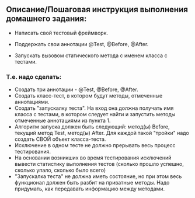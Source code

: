 ## Описание/Пошаговая инструкция выполнения домашнего задания:
- Написать свой тестовый фреймворк.

- Поддержать свои аннотации @Test, @Before, @After.

- Запускать вызовом статического метода с именем класса с тестами.

### Т.е. надо сделать:

- Создать три аннотации - @Test, @Before, @After.
- Создать класс-тест, в котором будут методы, отмеченные аннотациями.
- Создать "запускалку теста". На вход она должна получать имя класса с тестами, в котором следует найти и запустить методы отмеченные аннотациями из пункта 1.
- Алгоритм запуска должен быть следующий:
метод(ы) Before,
текущий метод Test,
метод(ы) After. Для каждой такой "тройки" надо создать СВОЙ объект класса-теста.
- Исключение в одном тесте не должно прерывать весь процесс тестирования.
- На основании возникших во время тестирования исключений вывести статистику выполнения тестов (сколько прошло успешно, сколько упало, сколько было всего)
- "Запускалка теста" не должна иметь состояние, но при этом весь функционал должен быть разбит на приватные методы. Надо придумать, как передавать информацию между методами.